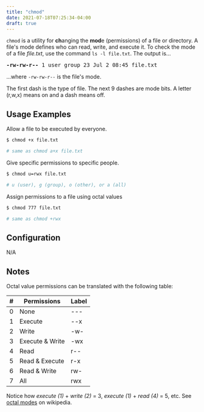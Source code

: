 ```yaml
---
title: "chmod"
date: 2021-07-18T07:25:34-04:00
draft: true
---
```


`chmod` is a utility for **ch**anging the **mod**e (permissions) of a file or
directory. A file's mode defines who can read, write, and execute it. To check
the mode of a file _file.txt_, use the command `ls -l file.txt`. The output
is...

<pre>
<b>-rw-rw-r--</b> 1 user group 23 Jul 2 08:45 file.txt
</pre>

...where `-rw-rw-r--` is the file's mode.

The first dash is the type of file. The next 9 dashes are mode bits. A letter
(r,w,x) means on and a dash means off. <br>

## Usage Examples

Allow a file to be executed by everyone.

```bash
$ chmod +x file.txt

# same as chmod a+x file.txt
```

Give specific permissions to specific people.

```bash
$ chmod u=rwx file.txt

# u (user), g (group), o (other), or a (all)
```

Assign permissions to a file using octal values

```bash
$ chmod 777 file.txt

# same as chmod +rwx
```

## Configuration

N/A

## Notes

Octal value permissions can be translated with the following table:

| #   | Permissions     | Label  |
| --- | --------------- | ------ |
| 0   | None            | \-\-\- |
| 1   | Execute         | -\-x   |
| 2   | Write           | -w-    |
| 3   | Execute & Write | -wx    |
| 4   | Read            | r-\-   |
| 5   | Read & Execute  | r-x    |
| 6   | Read & Write    | rw-    |
| 7   | All             | rwx    |

Notice how _execute (1)_ + _write (2)_ = 3, _execute (1)_ + _read (4)_ = 5, etc.
See [octal modes](https://en.wikipedia.org/wiki/Chmod) on wikipedia.
